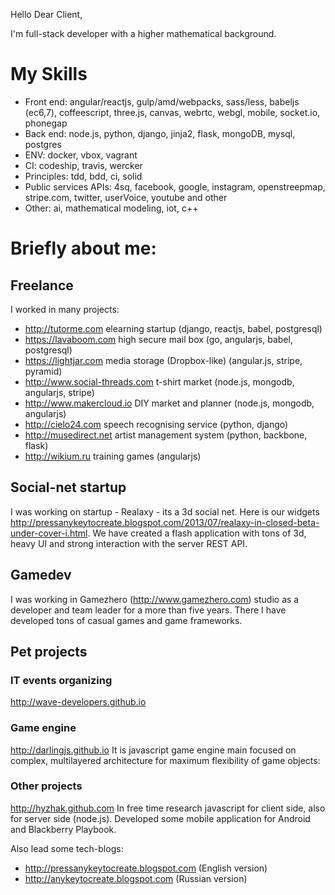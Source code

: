 Hello Dear Client,

I'm full-stack developer with a higher mathematical background.

# My Skills

* Front end: angular/reactjs, gulp/amd/webpacks, sass/less, babeljs (ec6,7), coffeescript, three.js, canvas, webrtc, webgl, mobile, socket.io, phonegap
* Back end: node.js, python, django, jinja2, flask, mongoDB, mysql, postgres
* ENV: docker, vbox, vagrant
* CI: codeship, travis, wercker
* Principles: tdd, bdd, ci, solid
* Public services APIs: 4sq, facebook, google, instagram, openstreepmap, stripe.com, twitter, userVoice, youtube and other
* Other: ai, mathematical modeling, iot, c++


# Briefly about me:

## Freelance
I worked in many projects:
* http://tutorme.com
elearning startup (django, reactjs, babel, postgresql)
* https://lavaboom.com
high secure mail box (go, angularjs, babel, postgresql)
* https://lightjar.com
media storage (Dropbox-like) (angular.js, stripe, pyramid)
* http://www.social-threads.com
t-shirt market (node.js, mongodb, angularjs, stripe)
* http://www.makercloud.io
DIY market and planner (node.js, mongodb, angularjs)
* http://cielo24.com
speech recognising service (python, django)
* http://musedirect.net
artist management system (python, backbone, flask)
* http://wikium.ru
training games (angularjs)

## Social-net startup
I was working on startup - Realaxy - its a 3d social net. Here is our widgets http://pressanykeytocreate.blogspot.com/2013/07/realaxy-in-closed-beta-under-cover-i.html. We have created a flash application with tons of 3d, heavy UI and strong interaction with the server REST API.

## Gamedev
I was working in Gamezhero (http://www.gamezhero.com) studio as a developer and team leader for a more than five years. There I have developed tons of casual games and game frameworks.

## Pet projects

### IT events organizing
http://wave-developers.github.io

### Game engine
http://darlingjs.github.io
It is javascript game engine main focused on complex, multilayered architecture for maximum flexibility of game objects:

### Other projects
http://hyzhak.github.com
In free time research javascript for client side, also for server side (node.js). Developed some mobile application for Android and Blackberry Playbook.

Also lead some tech-blogs: 
* http://pressanykeytocreate.blogspot.com (English version)
* http://anykeytocreate.blogspot.com (Russian version)
